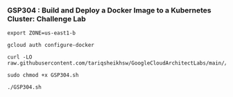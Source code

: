### GSP304 :  Build and Deploy a Docker Image to a Kubernetes Cluster: Challenge Lab 

```
export ZONE=us-east1-b
```

```
gcloud auth configure-docker
```

```
curl -LO raw.githubusercontent.com/tariqsheikhsw/GoogleCloudArchitectLabs/main//Solutions/GSP304.sh

sudo chmod +x GSP304.sh

./GSP304.sh
```

